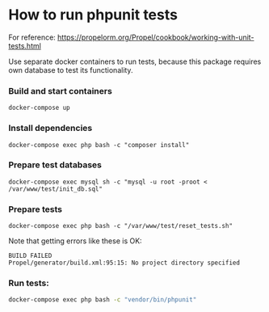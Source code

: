 # How to run phpunit tests

For reference: https://propelorm.org/Propel/cookbook/working-with-unit-tests.html

Use separate docker containers to run tests, because this package requires own database to test its functionality.

### Build and start containers

```shell
docker-compose up
```

### Install dependencies
```shell
docker-compose exec php bash -c "composer install"
```

### Prepare test databases
```shell
docker-compose exec mysql sh -c "mysql -u root -proot < /var/www/test/init_db.sql"
```

### Prepare tests
```shell
docker-compose exec php bash -c "/var/www/test/reset_tests.sh"
```

Note that getting errors like these is OK:
```
BUILD FAILED
Propel/generator/build.xml:95:15: No project directory specified
```

### Run tests:

```bash
docker-compose exec php bash -c "vendor/bin/phpunit"
```
